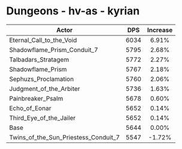 # Dungeons - hv-as - kyrian
| Actor | DPS | Increase |
|---|:---:|:---:|
|Eternal_Call_to_the_Void|6034|6.91%|
|Shadowflame_Prism_Conduit_7|5795|2.68%|
|Talbadars_Stratagem|5772|2.27%|
|Shadowflame_Prism|5767|2.18%|
|Sephuzs_Proclamation|5760|2.06%|
|Judgment_of_the_Arbiter|5736|1.63%|
|Painbreaker_Psalm|5678|0.60%|
|Echo_of_Eonar|5652|0.14%|
|Third_Eye_of_the_Jailer|5652|0.14%|
|Base|5644|0.00%|
|Twins_of_the_Sun_Priestess_Conduit_7|5547|-1.72%|
